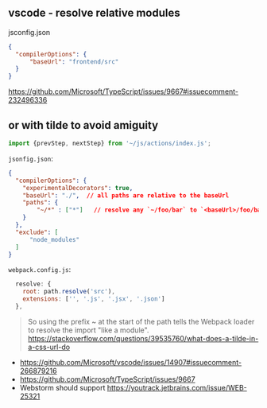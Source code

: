 ## vscode - resolve relative modules

jsconfig.json

```json
{
  "compilerOptions": {
      "baseUrl": "frontend/src"
  }
}
```

https://github.com/Microsoft/TypeScript/issues/9667#issuecomment-232496336

## or with tilde to avoid amiguity

```javascript
import {prevStep, nextStep} from '~/js/actions/index.js';
```

`jsonfig.json`:

```json
{
  "compilerOptions": {
    "experimentalDecorators": true,
    "baseUrl": "./",  // all paths are relative to the baseUrl
    "paths": {
        "~/*" : ["*"]   // resolve any `~/foo/bar` to `<baseUrl>/foo/bar`
    }
  },
  "exclude": [
      "node_modules"
  ]
}
```

`webpack.config.js`:

```javascript
  resolve: {
    root: path.resolve('src'),
    extensions: ['', '.js', '.jsx', '.json']
  },
```

> So using the prefix ~ at the start of the path tells the Webpack loader to resolve the import "like a module". https://stackoverflow.com/questions/39535760/what-does-a-tilde-in-a-css-url-do

- https://github.com/Microsoft/vscode/issues/14907#issuecomment-266879216
- https://github.com/Microsoft/TypeScript/issues/9667
- Webstorm should support https://youtrack.jetbrains.com/issue/WEB-25321
